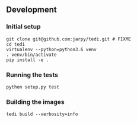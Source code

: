 ## Development

### Initial setup

``` shell
git clone git@github.com:jarpy/tedi.git # FIXME
cd tedi
virtualenv --python=python3.6 venv
. venv/bin/activate
pip install -e .
```

### Running the tests

``` shell
python setup.py test
```

### Building the images

``` shell
tedi build --verbosity=info
```

